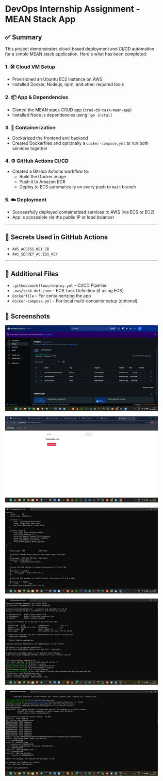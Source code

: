 # DevOps Internship Assignment - MEAN Stack App

## ✅ Summary

This project demonstrates cloud-based deployment and CI/CD automation for a simple MEAN stack application. Here's what has been completed:

### 1. 🛠 Cloud VM Setup
- Provisioned an Ubuntu EC2 instance on AWS
- Installed Docker, Node.js, npm, and other required tools

### 2. 📦 App & Dependencies
- Cloned the MEAN stack CRUD app (`crud-dd-task-mean-app`)
- Installed Node.js dependencies using `npm install`

### 3. 🐳 Containerization
- Dockerized the frontend and backend
- Created Dockerfiles and optionally a `docker-compose.yml` to run both services together

### 4. ⚙️ GitHub Actions CI/CD
- Created a GitHub Actions workflow to:
  - Build the Docker image
  - Push it to Amazon ECR
  - Deploy to ECS automatically on every push to `main` branch

### 5. ☁️ Deployment
- Successfully deployed containerized services to AWS (via ECS or EC2)
- App is accessible via the public IP or load balancer

---

## 🔐 Secrets Used in GitHub Actions

- `AWS_ACCESS_KEY_ID`
- `AWS_SECRET_ACCESS_KEY`

---

## 📎 Additional Files

- `.github/workflows/deploy.yml` – CI/CD Pipeline
- `.aws/task-def.json` – ECS Task Definition (if using ECS)
- `Dockerfile` – For containerizing the app
- `docker-compose.yml` – For local multi-container setup (optional)



## 📸 Screenshots

![Screenshot 10](screenshots/Screenshot%20(10).png)

![Screenshot 14](screenshots/Screenshot%20(14).png)

![Screenshot 15](screenshots/Screenshot%20(15).png)

![Screenshot 19](screenshots/Screenshot%20(19).png)

![Screenshot 20](screenshots/Screenshot%20(20).png)
